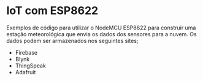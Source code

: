 # IoT com ESP8622
Exemplos de código para utilizar o NodeMCU ESP8622 para construir uma estação meteorológica que envia os dados dos sensores para a nuvem.
Os dados podem ser armazenados nos seguintes sites;
- Firebase
- Blynk
- ThingSpeak
- Adafruit
